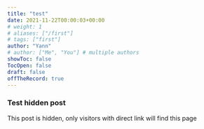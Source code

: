 ```yaml
---
title: "test"
date: 2021-11-22T00:00:03+00:00
# weight: 1
# aliases: ["/first"]
# tags: ["first"]
author: "Yann"
# author: ["Me", "You"] # multiple authors
showToc: false
TocOpen: false
draft: false
offTheRecord: true
---
```


### Test hidden post

This post is hidden, only visitors with direct link will find this page